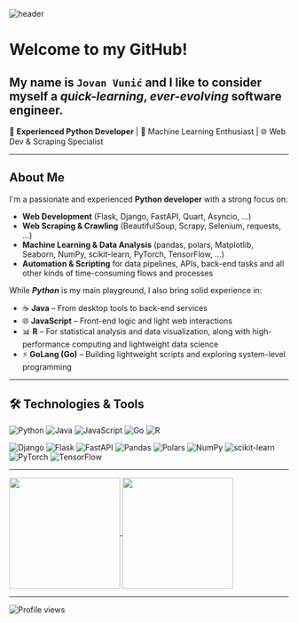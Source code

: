 ![header](https://capsule-render.vercel.app/api?type=waving&color=auto&height=300&section=header&text=Hi%20there!%20👋&fontSize=90)

# Welcome to my GitHub!
## My name is `Jovan Vunić` and I like to consider myself a _quick-learning_, _ever-evolving_ software engineer.

🎯 **Experienced Python Developer** | 🧠 Machine Learning Enthusiast | 🌐 Web Dev & Scraping Specialist

---

## About Me

I'm a passionate and experienced **Python developer** with a strong focus on:

- **Web Development** (Flask, Django, FastAPI, Quart, Asyncio, ...)
- **Web Scraping & Crawling** (BeautifulSoup, Scrapy, Selenium, requests, ...)
- **Machine Learning & Data Analysis** (pandas, polars, Matplotlib, Seaborn, NumPy, scikit-learn, PyTorch, TensorFlow, ...)
- **Automation & Scripting** for data pipelines, APIs, back-end tasks and all other kinds of time-consuming flows and processes

While _**Python**_ is my main playground, I also bring solid experience in:

- ☕ **Java** – From desktop tools to back-end services
- 🌐 **JavaScript** – Front-end logic and light web interactions
- 📊 **R** – For statistical analysis and data visualization, along with high-performance computing and lightweight data science
- ⚡ **GoLang (Go)** – Building lightweight scripts and exploring system-level programming

---

## 🛠️ Technologies & Tools

![Python](https://img.shields.io/badge/Python-3776AB?style=for-the-badge&logo=python&logoColor=white)
![Java](https://img.shields.io/badge/Java-ED8B00?style=for-the-badge&logo=java&logoColor=white)
![JavaScript](https://img.shields.io/badge/JavaScript-F7DF1E?style=for-the-badge&logo=javascript&logoColor=black)
![Go](https://img.shields.io/badge/Go-00ADD8?style=for-the-badge&logo=go&logoColor=white)
![R](https://img.shields.io/badge/R-276DC3?style=for-the-badge&logo=r&logoColor=white)

![Django](https://img.shields.io/badge/Django-092E20?style=for-the-badge&logo=django&logoColor=white)
![Flask](https://img.shields.io/badge/Flask-000000?style=for-the-badge&logo=flask&logoColor=white)
![FastAPI](https://img.shields.io/badge/FastAPI-005571?style=for-the-badge&logo=fastapi)
![Pandas](https://img.shields.io/badge/Pandas-150458?style=for-the-badge&logo=pandas&logoColor=white)
![Polars](https://img.shields.io/badge/Polars-1E3442?style=for-the-badge&logo=polars&logoColor=white)
![NumPy](https://img.shields.io/badge/Numpy-013243?style=for-the-badge&logo=numpy&logoColor=white)
![scikit-learn](https://img.shields.io/badge/scikit--learn-F7931E?style=for-the-badge&logo=scikit-learn&logoColor=white)
![PyTorch](https://img.shields.io/badge/PyTorch-%23EE4C2C.svg?style=for-the-badge&logo=pytorch&logoColor=white)
![TensorFlow](https://img.shields.io/badge/TensorFlow-FF6F00?style=for-the-badge&logo=tensorflow&logoColor=white)

---

<a href="#">
  <img height=200 align="center" src="https://github-readme-stats.vercel.app/api?username=vunicjovan&hide_rank=true&show_icons=true&theme=transparent" />
</a>
<a href="#">
  <img height=200 align="center" src="https://github-readme-stats.vercel.app/api/top-langs?username=vunicjovan&layout=compact&theme=transparent&langs_count=8&card_width=320" />
</a>

---

![Profile views](https://komarev.com/ghpvc/?username=vunicjovan&style=for-the-badge&abbreviated=true)

